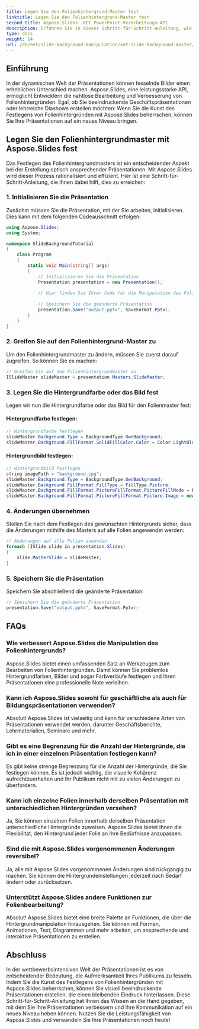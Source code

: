 ```yaml
---
title: Legen Sie den Folienhintergrund-Master fest
linktitle: Legen Sie den Folienhintergrund-Master fest
second_title: Aspose.Slides .NET PowerPoint-Verarbeitungs-API
description: Erfahren Sie in dieser Schritt-für-Schritt-Anleitung, wie Sie das Festlegen von Folienhintergründen mit Aspose.Slides meistern. Heben Sie Ihre Präsentationen mit ansprechenden Bildern auf die nächste Ebene.
type: docs
weight: 14
url: /de/net/slide-background-manipulation/set-slide-background-master/
---
```

## Einführung

In der dynamischen Welt der Präsentationen können fesselnde Bilder einen erheblichen Unterschied machen. Aspose.Slides, eine leistungsstarke API, ermöglicht Entwicklern die nahtlose Bearbeitung und Verbesserung von Folienhintergründen. Egal, ob Sie beeindruckende Geschäftspräsentationen oder lehrreiche Diashows erstellen möchten: Wenn Sie die Kunst des Festlegens von Folienhintergründen mit Aspose.Slides beherrschen, können Sie Ihre Präsentationen auf ein neues Niveau bringen.

## Legen Sie den Folienhintergrundmaster mit Aspose.Slides fest

Das Festlegen des Folienhintergrundmasters ist ein entscheidender Aspekt bei der Erstellung optisch ansprechender Präsentationen. Mit Aspose.Slides wird dieser Prozess rationalisiert und effizient. Hier ist eine Schritt-für-Schritt-Anleitung, die Ihnen dabei hilft, dies zu erreichen:

### 1. Initialisieren Sie die Präsentation

Zunächst müssen Sie die Präsentation, mit der Sie arbeiten, initialisieren. Dies kann mit dem folgenden Codeausschnitt erfolgen:

```csharp
using Aspose.Slides;
using System;

namespace SlideBackgroundTutorial
{
    class Program
    {
        static void Main(string[] args)
        {
            // Initialisieren Sie die Präsentation
            Presentation presentation = new Presentation();
            
            // Hier finden Sie Ihren Code für die Manipulation des Folienhintergrunds
            
            // Speichern Sie die geänderte Präsentation
            presentation.Save("output.pptx", SaveFormat.Pptx);
        }
    }
}
```

### 2. Greifen Sie auf den Folienhintergrund-Master zu

Um den Folienhintergrundmaster zu ändern, müssen Sie zuerst darauf zugreifen. So können Sie es machen:

```csharp
// Greifen Sie auf den Folienhintergrundmaster zu
ISlideMaster slideMaster = presentation.Masters.SlideMaster;
```

### 3. Legen Sie die Hintergrundfarbe oder das Bild fest

Legen wir nun die Hintergrundfarbe oder das Bild für den Folienmaster fest:

#### Hintergrundfarbe festlegen:
```csharp
// Hintergrundfarbe festlegen
slideMaster.Background.Type = BackgroundType.OwnBackground;
slideMaster.Background.FillFormat.SolidFillColor.Color = Color.LightBlue;
```

#### Hintergrundbild festlegen:
```csharp
// Hintergrundbild festlegen
string imagePath = "background.jpg";
slideMaster.Background.Type = BackgroundType.OwnBackground;
slideMaster.Background.FillFormat.FillType = FillType.Picture;
slideMaster.Background.FillFormat.PictureFillFormat.PictureFillMode = PictureFillMode.Stretch;
slideMaster.Background.FillFormat.PictureFillFormat.Picture.Image = new IPPImage(Image.FromFile(imagePath));
```

### 4. Änderungen übernehmen

Stellen Sie nach dem Festlegen des gewünschten Hintergrunds sicher, dass die Änderungen mithilfe des Masters auf alle Folien angewendet werden:

```csharp
// Änderungen auf alle Folien anwenden
foreach (ISlide slide in presentation.Slides)
{
    slide.MasterSlide = slideMaster;
}
```

### 5. Speichern Sie die Präsentation

Speichern Sie abschließend die geänderte Präsentation:

```csharp
// Speichern Sie die geänderte Präsentation
presentation.Save("output.pptx", SaveFormat.Pptx);
```

## FAQs

### Wie verbessert Aspose.Slides die Manipulation des Folienhintergrunds?

Aspose.Slides bietet einen umfassenden Satz an Werkzeugen zum Bearbeiten von Folienhintergründen. Damit können Sie problemlos Hintergrundfarben, Bilder und sogar Farbverläufe festlegen und Ihren Präsentationen eine professionelle Note verleihen.

### Kann ich Aspose.Slides sowohl für geschäftliche als auch für Bildungspräsentationen verwenden?

Absolut! Aspose.Slides ist vielseitig und kann für verschiedene Arten von Präsentationen verwendet werden, darunter Geschäftsberichte, Lehrmaterialien, Seminare und mehr.

### Gibt es eine Begrenzung für die Anzahl der Hintergründe, die ich in einer einzelnen Präsentation festlegen kann?

Es gibt keine strenge Begrenzung für die Anzahl der Hintergründe, die Sie festlegen können. Es ist jedoch wichtig, die visuelle Kohärenz aufrechtzuerhalten und Ihr Publikum nicht mit zu vielen Änderungen zu überfordern.

### Kann ich einzelne Folien innerhalb derselben Präsentation mit unterschiedlichen Hintergründen versehen?

Ja, Sie können einzelnen Folien innerhalb derselben Präsentation unterschiedliche Hintergründe zuweisen. Aspose.Slides bietet Ihnen die Flexibilität, den Hintergrund jeder Folie an Ihre Bedürfnisse anzupassen.

### Sind die mit Aspose.Slides vorgenommenen Änderungen reversibel?

Ja, alle mit Aspose.Slides vorgenommenen Änderungen sind rückgängig zu machen. Sie können die Hintergrundeinstellungen jederzeit nach Bedarf ändern oder zurücksetzen.

### Unterstützt Aspose.Slides andere Funktionen zur Folienbearbeitung?

Absolut! Aspose.Slides bietet eine breite Palette an Funktionen, die über die Hintergrundmanipulation hinausgehen. Sie können mit Formen, Animationen, Text, Diagrammen und mehr arbeiten, um ansprechende und interaktive Präsentationen zu erstellen.

## Abschluss

In der wettbewerbsintensiven Welt der Präsentationen ist es von entscheidender Bedeutung, die Aufmerksamkeit Ihres Publikums zu fesseln. Indem Sie die Kunst des Festlegens von Folienhintergründen mit Aspose.Slides beherrschen, können Sie visuell beeindruckende Präsentationen erstellen, die einen bleibenden Eindruck hinterlassen. Diese Schritt-für-Schritt-Anleitung hat Ihnen das Wissen an die Hand gegeben, mit dem Sie Ihre Präsentationen verbessern und Ihre Kommunikation auf ein neues Niveau heben können. Nutzen Sie die Leistungsfähigkeit von Aspose.Slides und verwandeln Sie Ihre Präsentationen noch heute!